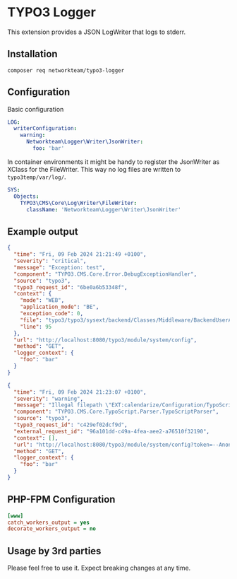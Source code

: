 # TYPO3 Logger

This extension provides a JSON LogWriter that logs to stderr.

## Installation

```shell
composer req networkteam/typo3-logger
```

## Configuration

Basic configuration

```yaml
LOG:
  writerConfiguration:
    warning:
      Networkteam\Logger\Writer\JsonWriter:
        foo: 'bar'
```

In container environments it might be handy to register the JsonWriter as XClass for the FileWriter. This way no log
files are written to `typo3temp/var/log/`.

```yaml
SYS:
  Objects:
    TYPO3\CMS\Core\Log\Writer\FileWriter:
      className: 'Networkteam\Logger\Writer\JsonWriter'
```

## Example output

```json
{
  "time": "Fri, 09 Feb 2024 21:21:49 +0100",
  "severity": "critical",
  "message": "Exception: test",
  "component": "TYPO3.CMS.Core.Error.DebugExceptionHandler",
  "source": "typo3",
  "typo3_request_id": "6be0a6b53348f",
  "context": {
    "mode": "WEB",
    "application_mode": "BE",
    "exception_code": 0,
    "file": "typo3/typo3/sysext/backend/Classes/Middleware/BackendUserAuthenticator.php",
    "line": 95
  },
  "url": "http://localhost:8080/typo3/module/system/config",
  "method": "GET",
  "logger_context": {
    "foo": "bar"
  }
}
```
```json
{
  "time": "Fri, 09 Feb 2024 21:23:07 +0100",
  "severity": "warning",
  "message": "Illegal filepath \"EXT:calendarize/Configuration/TypoScript/setup.typoscript\".",
  "component": "TYPO3.CMS.Core.TypoScript.Parser.TypoScriptParser",
  "source": "typo3",
  "typo3_request_id": "c429ef02dcf9d",
  "external_request_id": "96a101dd-c49a-4fea-aee2-a76510f32190",
  "context": [],
  "url": "http://localhost:8080/typo3/module/system/config?token=--AnonymizedToken--",
  "method": "GET",
  "logger_context": {
    "foo": "bar"
  }
}
```

## PHP-FPM Configuration

```ini
[www]
catch_workers_output = yes
decorate_workers_output = no
```


## Usage by 3rd parties

Please feel free to use it. Expect breaking changes at any time.

